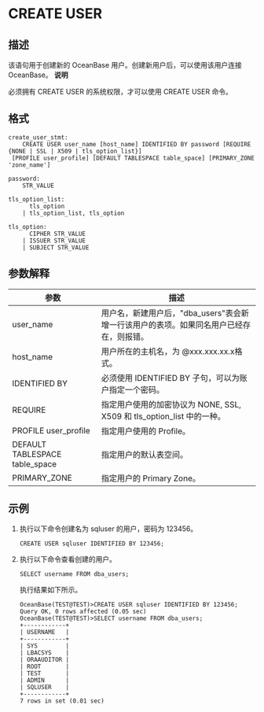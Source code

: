 CREATE USER 
================================



描述 
-----------

该语句用于创建新的 OceanBase 用户。创建新用户后，可以使用该用户连接 OceanBase。
**说明**



必须拥有 CREATE USER 的系统权限，才可以使用 CREATE USER 命令。

格式 
-----------

    create_user_stmt:
        CREATE USER user_name [host_name] IDENTIFIED BY password [REQUIRE {NONE | SSL | X509 | tls_option_list}]
     [PROFILE user_profile] [DEFAULT TABLESPACE table_space] [PRIMARY_ZONE 'zone_name']
    
    password:
        STR_VALUE
        
    tls_option_list:
          tls_option
        | tls_option_list, tls_option
        
    tls_option:
          CIPHER STR_VALUE
        | ISSUER STR_VALUE
        | SUBJECT STR_VALUE



参数解释 
-------------



|               参数               |                          描述                          |
|--------------------------------|------------------------------------------------------|
| user_name                      | 用户名，新建用户后，"dba_users"表会新增一行该用户的表项。如果同名用户已经存在，则报错。    |
| host_name                      | 用户所在的主机名，为 @xxx.xxx.xx.x格式。                          |
| IDENTIFIED BY                  | 必须使用 IDENTIFIED BY 子句，可以为账户指定一个密码。                   |
| REQUIRE                        | 指定用户使用的加密协议为 NONE, SSL, X509 和 tls_option_list 中的一种。 |
| PROFILE user_profile           | 指定用户使用的 Profile。                                     |
| DEFAULT TABLESPACE table_space | 指定用户的默认表空间。                                          |
| PRIMARY_ZONE                   | 指定用户的 Primary Zone。                                  |



示例 
-----------

1. 执行以下命令创建名为 sqluser 的用户，密码为 123456。 

       CREATE USER sqluser IDENTIFIED BY 123456;

   




<!-- -->

2. 执行以下命令查看创建的用户。

       SELECT username FROM dba_users;

   

   执行结果如下所示。

       OceanBase(TEST@TEST)>CREATE USER sqluser IDENTIFIED BY 123456;
       Query OK, 0 rows affected (0.05 sec)
       OceanBase(TEST@TEST)>SELECT username FROM dba_users;
       +------------+
       | USERNAME   |
       +------------+
       | SYS        |
       | LBACSYS    |
       | ORAAUDITOR |
       | ROOT       |
       | TEST       |
       | ADMIN      |
       | SQLUSER    |
       +------------+
       7 rows in set (0.01 sec)

   



